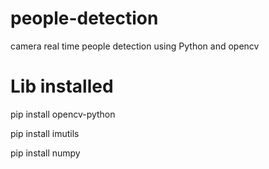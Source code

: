 # people-detection
camera real time people detection using Python and opencv

# Lib installed
pip install opencv-python

pip install imutils

pip install numpy
